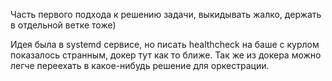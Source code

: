 Часть первого подхода к решению задачи, выкидывать жалко, держать в отдельной ветке тоже)

Идея была в systemd сервисе, но писать healthcheck на баше с курлом показалось странным, докер тут как то ближе.
Так же из докера можно легче переехать в какое-нибудь решение для оркестрации.
